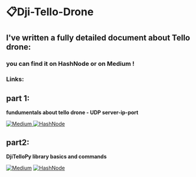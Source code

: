 # 📋Dji-Tello-Drone
## I've written a fully detailed document about Tello drone:
### you can find it on HashNode or on Medium !
### Links:
## part 1: 
**fundumentals about tello drone - UDP server-ip-port**


[![Medium](https://img.shields.io/badge/Medium-12100E?style=for-the-badge&logo=medium&logoColor=white) ](https://medium.com/@danialhamedi/tello-drone-programming-part1-6b80758dc8a6)
[![HashNode](https://img.shields.io/badge/Hashnode-2962FF?style=for-the-badge&logo=hashnode&logoColor=white)](https://danial.hashnode.dev/tello-drone-programming-part1)



## part2:
**DjiTelloPy library basics and commands**





[![Medium](https://img.shields.io/badge/Medium-12100E?style=for-the-badge&logo=medium&logoColor=white)]([https://medium.com/@danialhamedi/tello-drone-programming-part1-6b80758dc8a6](https://medium.com/@danialhamedi/tello-drone-programming-part2-b5a7aa4fd959))
[![HashNode](https://img.shields.io/badge/Hashnode-2962FF?style=for-the-badge&logo=hashnode&logoColor=white)](https://danial.hashnode.dev/tello-drone-programming-part2)
